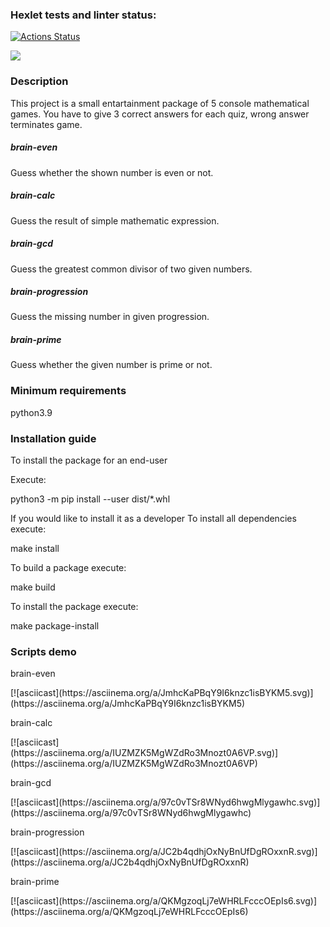 ### Hexlet tests and linter status:
[![Actions Status](https://github.com/EkaterinaKonst/python-project-49/workflows/hexlet-check/badge.svg)](https://github.com/EkaterinaKonst/python-project-49/actions)

<a href="https://codeclimate.com/github/EkaterinaKonst/python-project-49/maintainability"><img src="https://api.codeclimate.com/v1/badges/856a67b71015f5e578af/maintainability" /></a>

### Description
This project is a small entartainment package of 5 console mathematical games. You have to give 3 correct answers for each quiz, wrong answer terminates game.

##### brain-even
Guess whether the shown number is even or not.

##### brain-calc
Guess the result of simple mathematic expression.

##### brain-gcd
Guess the greatest common divisor of two given numbers.

##### brain-progression
Guess the missing number in given progression.

##### brain-prime
Guess whether the given number is prime or not.

### Minimum requirements
python3.9

### Installation guide
To install the package for an end-user

Execute:

python3 -m pip install --user dist/*.whl

If you would like to install it as a developer
To install all dependencies execute:

make install

To build a package execute:

make build

To install the package execute:

make package-install

### Scripts demo

<p>brain-even</p>
[![asciicast](https://asciinema.org/a/JmhcKaPBqY9I6knzc1isBYKM5.svg)](https://asciinema.org/a/JmhcKaPBqY9I6knzc1isBYKM5)

<p>brain-calc</p>
[![asciicast](https://asciinema.org/a/IUZMZK5MgWZdRo3Mnozt0A6VP.svg)](https://asciinema.org/a/IUZMZK5MgWZdRo3Mnozt0A6VP)

<p>brain-gcd</p>
[![asciicast](https://asciinema.org/a/97c0vTSr8WNyd6hwgMlygawhc.svg)](https://asciinema.org/a/97c0vTSr8WNyd6hwgMlygawhc)

<p>brain-progression</p>
[![asciicast](https://asciinema.org/a/JC2b4qdhjOxNyBnUfDgROxxnR.svg)](https://asciinema.org/a/JC2b4qdhjOxNyBnUfDgROxxnR)

<p>brain-prime</p>
[![asciicast](https://asciinema.org/a/QKMgzoqLj7eWHRLFcccOEpIs6.svg)](https://asciinema.org/a/QKMgzoqLj7eWHRLFcccOEpIs6)

